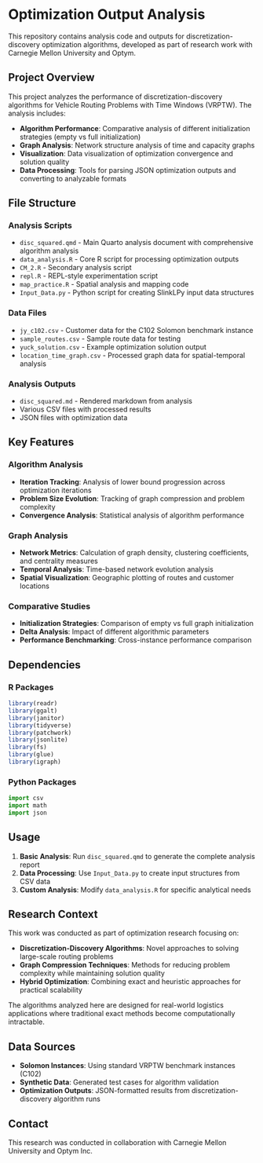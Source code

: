 # Optimization Output Analysis

This repository contains analysis code and outputs for discretization-discovery optimization algorithms, developed as part of research work with Carnegie Mellon University and Optym.

## Project Overview

This project analyzes the performance of discretization-discovery algorithms for Vehicle Routing Problems with Time Windows (VRPTW). The analysis includes:

- **Algorithm Performance**: Comparative analysis of different initialization strategies (empty vs full initialization)
- **Graph Analysis**: Network structure analysis of time and capacity graphs
- **Visualization**: Data visualization of optimization convergence and solution quality
- **Data Processing**: Tools for parsing JSON optimization outputs and converting to analyzable formats

## File Structure

### Analysis Scripts
- `disc_squared.qmd` - Main Quarto analysis document with comprehensive algorithm analysis
- `data_analysis.R` - Core R script for processing optimization outputs
- `CM_2.R` - Secondary analysis script
- `repl.R` - REPL-style experimentation script
- `map_practice.R` - Spatial analysis and mapping code
- `Input_Data.py` - Python script for creating SlinkLPy input data structures

### Data Files
- `jy_c102.csv` - Customer data for the C102 Solomon benchmark instance
- `sample_routes.csv` - Sample route data for testing
- `yuck_solution.csv` - Example optimization solution output
- `location_time_graph.csv` - Processed graph data for spatial-temporal analysis

### Analysis Outputs
- `disc_squared.md` - Rendered markdown from analysis
- Various CSV files with processed results
- JSON files with optimization data

## Key Features

### Algorithm Analysis
- **Iteration Tracking**: Analysis of lower bound progression across optimization iterations
- **Problem Size Evolution**: Tracking of graph compression and problem complexity
- **Convergence Analysis**: Statistical analysis of algorithm performance

### Graph Analysis
- **Network Metrics**: Calculation of graph density, clustering coefficients, and centrality measures
- **Temporal Analysis**: Time-based network evolution analysis
- **Spatial Visualization**: Geographic plotting of routes and customer locations

### Comparative Studies
- **Initialization Strategies**: Comparison of empty vs full graph initialization
- **Delta Analysis**: Impact of different algorithmic parameters
- **Performance Benchmarking**: Cross-instance performance comparison

## Dependencies

### R Packages
```r
library(readr)
library(ggalt)
library(janitor)
library(tidyverse)
library(patchwork)
library(jsonlite)
library(fs)
library(glue)
library(igraph)
```

### Python Packages
```python
import csv
import math
import json
```

## Usage

1. **Basic Analysis**: Run `disc_squared.qmd` to generate the complete analysis report
2. **Data Processing**: Use `Input_Data.py` to create input structures from CSV data
3. **Custom Analysis**: Modify `data_analysis.R` for specific analytical needs

## Research Context

This work was conducted as part of optimization research focusing on:
- **Discretization-Discovery Algorithms**: Novel approaches to solving large-scale routing problems
- **Graph Compression Techniques**: Methods for reducing problem complexity while maintaining solution quality
- **Hybrid Optimization**: Combining exact and heuristic approaches for practical scalability

The algorithms analyzed here are designed for real-world logistics applications where traditional exact methods become computationally intractable.

## Data Sources

- **Solomon Instances**: Using standard VRPTW benchmark instances (C102)
- **Synthetic Data**: Generated test cases for algorithm validation
- **Optimization Outputs**: JSON-formatted results from discretization-discovery algorithm runs

## Contact

This research was conducted in collaboration with Carnegie Mellon University and Optym Inc.
